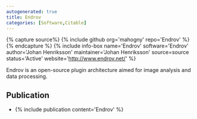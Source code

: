 ```yaml
---
autogenerated: true
title: Endrov
categories: [Software,Citable]
---
```



{% capture source%}
{% include github org='mahogny' repo='Endrov' %}
{% endcapture %}
{% include info-box name='Endrov'
software='Endrov'
author='Johan Henriksson'
maintainer='Johan Henriksson'
source=source status='Active'
website='http://www.endrov.net/'
%}

Endrov is an open-source plugin architecture aimed for image analysis and data processing.

## Publication

-   {% include publication content='Endrov' %}

 

